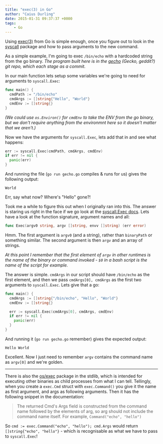 ```yaml
---
title: "exec(3) in Go"
author: "Caius Durling"
date: 2015-01-31 09:37:37 +0000
tags:
    - Go
---
```


Using [exec(3)][exec manpage] from Go is simple enough, once you figure out to look in the [syscall][] package and how to pass arguments to the new command.

[exec manpage]: http://man7.org/linux/man-pages/man3/exec.3.html
[syscall]: http://golang.org/pkg/syscall/

As a simple example, I'm going to exec `/bin/echo` with a hardcoded string from the go binary. _The program built here is in the [gecho][] (Gecko, geddit?) git repo, which each stage as a commit._

[gecho]: https://github.com/caius/gecho

In our main function lets setup some variables we're going to need for arguments to `syscall.Exec`:

```go
func main() {
  cmdPath := "/bin/echo"
  cmdArgs := []string{"Hello", "World"}
  cmdEnv := []string{}    
}
```

_(We could use `os.Environ()` for `cmdEnv` to take the ENV from the go binary, but we don't require anything from the environmnt here so it doesn't matter that we aren't.)_

Now we have the arguments for `syscall.Exec`, lets add that in and see what happens:

```go
err := syscall.Exec(cmdPath, cmdArgs, cmdEnv)
if err != nil {
  panic(err)
}
```

And running the file (`go run gecho.go` compiles & runs for us) gives the following output:

    World

Err, say what now? Where's "Hello" gone?!

Took me a while to figure this out when I originally ran into this. The answer is staring us right in the face if we go look at the [syscall.Exec docs][syscall.Exec]. Lets have a look at the function signature, argument names and all:

[syscall.Exec]: http://golang.org/pkg/syscall/#Exec

```go
func Exec(argv0 string, argv []string, envv []string) (err error)
```

Hmm. The first argument is `argv0` (and a string), rather than `binaryPath` or something similar. The second argument is then `argv` and an array of strings.

_At this point I remember that the first element of `argv` in other runtimes is the name of the binary or command invoked - `$0` in a bash script is the name of the script for example._

The answer is simple. `cmdArgs` in our script should have `/bin/echo` as the first element, and then we pass `cmdArgs[0], cmdArgs` as the first two arguments to `syscall.Exec`. Lets give that a go:

```go
func main() {
  cmdArgs := []string{"/bin/echo", "Hello", "World"}
  cmdEnv := []string{}

  err := syscall.Exec(cmdArgs[0], cmdArgs, cmdEnv)
  if err != nil {
    panic(err)
  }
}
```

And running it (`go run gecho.go` remember) gives the expected output:

    Hello World

Excellent. Now I just need to remember `argv` contains the command name as `argv[0]` and we're golden.

* * *

There is also the [os/exec][] package in the stdlib, which is intended for executing other binaries as child processes from what I can tell. Tellingly, when you create a `exec.Cmd` struct with `exec.Command()` you give it the name as first argument, and args as following arguments. Then it has the following snippet in the documentation:

[os/exec]: http://golang.org/pkg/os/exec/

> The returned Cmd's Args field is constructed from the command name followed by the elements of arg, so arg should not include the command name itself. For example, `Command("echo", "hello")`

So `cmd := exec.Command("echo", "hello"); cmd.Args` would return `[]string{"echo", "hello"}` - which is recognisable as what we have to pass to `syscall.Exec`!
